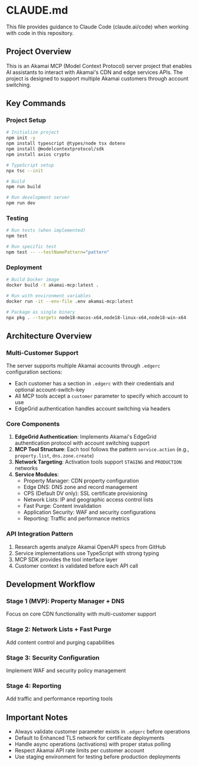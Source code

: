 # CLAUDE.md

This file provides guidance to Claude Code (claude.ai/code) when working with code in this repository.

## Project Overview

This is an Akamai MCP (Model Context Protocol) server project that enables AI assistants to interact with Akamai's CDN and edge services APIs. The project is designed to support multiple Akamai customers through account switching.

## Key Commands

### Project Setup
```bash
# Initialize project
npm init -y
npm install typescript @types/node tsx dotenv
npm install @modelcontextprotocol/sdk
npm install axios crypto

# TypeScript setup
npx tsc --init

# Build
npm run build

# Run development server
npm run dev
```

### Testing
```bash
# Run tests (when implemented)
npm test

# Run specific test
npm test -- --testNamePattern="pattern"
```

### Deployment
```bash
# Build Docker image
docker build -t akamai-mcp:latest .

# Run with environment variables
docker run -it --env-file .env akamai-mcp:latest

# Package as single binary
npx pkg . --targets node18-macos-x64,node18-linux-x64,node18-win-x64
```

## Architecture Overview

### Multi-Customer Support
The server supports multiple Akamai accounts through `.edgerc` configuration sections:
- Each customer has a section in `.edgerc` with their credentials and optional account-switch-key
- All MCP tools accept a `customer` parameter to specify which account to use
- EdgeGrid authentication handles account switching via headers

### Core Components

1. **EdgeGrid Authentication**: Implements Akamai's EdgeGrid authentication protocol with account switching support
2. **MCP Tool Structure**: Each tool follows the pattern `service.action` (e.g., `property.list`, `dns.zone.create`)
3. **Network Targeting**: Activation tools support `STAGING` and `PRODUCTION` networks
4. **Service Modules**:
   - Property Manager: CDN property configuration
   - Edge DNS: DNS zone and record management
   - CPS (Default DV only): SSL certificate provisioning
   - Network Lists: IP and geographic access control lists
   - Fast Purge: Content invalidation
   - Application Security: WAF and security configurations
   - Reporting: Traffic and performance metrics

### API Integration Pattern
1. Research agents analyze Akamai OpenAPI specs from GitHub
2. Service implementations use TypeScript with strong typing
3. MCP SDK provides the tool interface layer
4. Customer context is validated before each API call

## Development Workflow

### Stage 1 (MVP): Property Manager + DNS
Focus on core CDN functionality with multi-customer support

### Stage 2: Network Lists + Fast Purge
Add content control and purging capabilities

### Stage 3: Security Configuration
Implement WAF and security policy management

### Stage 4: Reporting
Add traffic and performance reporting tools

## Important Notes

- Always validate customer parameter exists in `.edgerc` before operations
- Default to Enhanced TLS network for certificate deployments
- Handle async operations (activations) with proper status polling
- Respect Akamai API rate limits per customer account
- Use staging environment for testing before production deployments